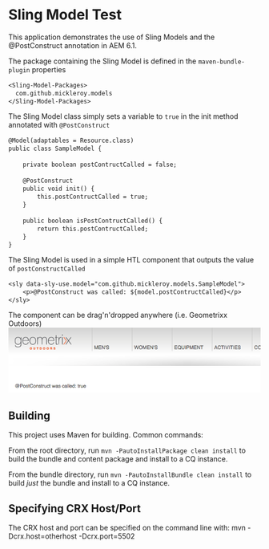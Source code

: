 # Sling Model Test

This application demonstrates the use of Sling Models and the @PostConstruct annotation in AEM 6.1.

The package containing the Sling Model is defined in the `maven-bundle-plugin` properties
```
<Sling-Model-Packages>
  com.github.mickleroy.models
</Sling-Model-Packages>
```

The Sling Model class simply sets a variable to `true` in the init method annotated with `@PostConstruct`
```
@Model(adaptables = Resource.class)
public class SampleModel {
    
    private boolean postContructCalled = false;
    
    @PostConstruct
    public void init() {
        this.postContructCalled = true;
    }

    public boolean isPostContructCalled() {
        return this.postContructCalled;
    }
}
```

The Sling Model is used in a simple HTL component that outputs the value of `postConstructCalled`
```
<sly data-sly-use.model="com.github.mickleroy.models.SampleModel">
	<p>@PostConstruct was called: ${model.postContructCalled}</p>
</sly>
```

The component can be drag'n'dropped anywhere (i.e. Geometrixx Outdoors)
![component-result](screenshot.png)

## Building

This project uses Maven for building. Common commands:

From the root directory, run ``mvn -PautoInstallPackage clean install`` to build the bundle and content package and install to a CQ instance.

From the bundle directory, run ``mvn -PautoInstallBundle clean install`` to build *just* the bundle and install to a CQ instance.

## Specifying CRX Host/Port

The CRX host and port can be specified on the command line with:
mvn -Dcrx.host=otherhost -Dcrx.port=5502 <goals>


